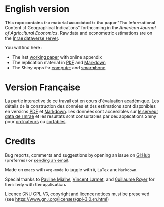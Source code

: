 # English version

This repo contains the material associated to the paper "The Informational Content of Geographical Indications" forthcoming in the *American Journal of Agricultural Economics*. Raw data and econometric estimations are on the [Inrae dataverse server](https://data.inrae.fr/dataset.xhtml?persistentId=doi:10.15454/ZZWQMN).

You will find here :

-   The last [working paper](WorkingPaper.pdf) with online appendix
-   The replication material in [PDF](ReproPaper.pdf) and [Markdown](ReproPaper.md)
-   The Shiny apps for [computer](https://cesaer-datas.inra.fr/geoind) and [smartphone](https://cesaer-datas.inra.fr/geoind_phone)


# Version Française

La partie interactive de ce travail est en cours d'évaluation académique. Les détails de la construction des données et des estimations sont disponibles en versions [PDF](DataPaper.pdf) et [Markdown](DataPaper.md). Les données sont accessibles sur [le serveur data de l'Inrae](https://data.inrae.fr/dataset.xhtml?persistentId=doi:10.15454/ZZWQMN) et les résultats sont consultables par des applications Shiny pour [ordinateurs](https://cesaer-datas.inra.fr/geoind) ou [portables](https://cesaer-datas.inra.fr/geoind_phone).


# Credits

Bug reports, comments and suggestions by opening an issue on [GitHub](https://github.com/jsay/geoInd/issues) (preferred) or [sending an email](mailto:jsay@inra.fr).

Made on `emacs` with `org-mode` to juggle with `R`, `LaTex` and `Markdown`.

Special thanks to [Pauline Mialhe](https://fr.linkedin.com/in/pauline-mialhe), [Vincent Larmet](https://fr.linkedin.com/in/vincent-larmet-bba997144), and [Guillaume Royer](https://www2.dijon.inra.fr/cesaer/membres/guillaume-royer/) for their help with the application.

Licence GNU GPL V3, copyright and licence notices must be preserved (see <https://www.gnu.org/licenses/gpl-3.0.en.html>)
